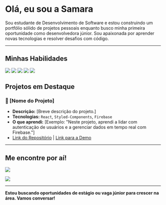 # Olá, eu sou a Samara

Sou estudante de Desenvolvimento de Software e estou construindo um portfólio sólido de projetos pessoais enquanto busco minha primeira oportunidade como desenvolvedora júnior. Sou apaixonada por aprender novas tecnologias e resolver desafios com código.

---

## Minhas Habilidades
<div> 
<img src="https://img.shields.io/badge/-JavaScript-F7DF1E?style=for-the-badge&logo=javascript&logoColor=black" />
<img src="https://img.shields.io/badge/-React-61DAFB?style=for-the-badge&logo=react&logoColor=black" />
<img src="https://img.shields.io/badge/-Node.js-339933?style=for-the-badge&logo=node.js&logoColor=white" />
<img src="https://img.shields.io/badge/-HTML5-E34F26?style=for-the-badge&logo=html5&logoColor=white" />
<img src="https://img.shields.io/badge/-CSS3-1572B6?style=for-the-badge&logo=css3&logoColor=white" />
</div>



## Projetos em Destaque

### 🚀 [Nome do Projeto]

* **Descrição:** [Breve descrição do projeto.]
* **Tecnologias:** `React`, `Styled-Components`, `Firebase`
* **O que aprendi:** [Exemplo: "Neste projeto, aprendi a lidar com autenticação de usuários e a gerenciar dados em tempo real com Firebase."]
* [Link do Repositório](link-para-o-repositório) | [Link para a Demo](link-para-a-demo)

---

## Me encontre por aí!
<div> 
<a href="link-para-o-seu-linkedin">
  <img src="https://img.shields.io/badge/-LinkedIn-0A66C2?style=for-the-badge&logo=linkedin&logoColor=white" />
</a>
</div>

<a href = "mailto:samarastefani269@gmail.com"><img src="https://img.shields.io/badge/-Gmail-%23333?style=for-the-badge&logo=gmail&logoColor=white" target="_blank"></a>

---

**Estou buscando oportunidades de estágio ou vaga júnior para crescer na área. Vamos conversar!**
